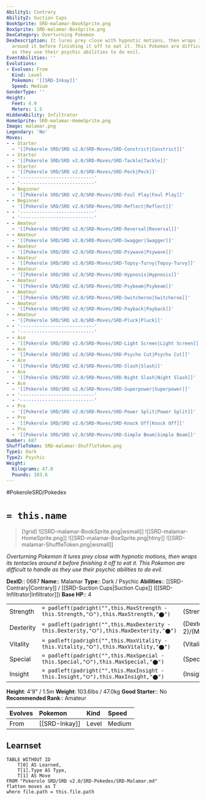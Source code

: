 ```yaml
---
Ability1: Contrary
Ability2: Suction Cups
BookSprite: SRD-malamar-BookSprite.png
BoxSprite: SRD-malamar-BoxSprite.png
DexCategory: Overturning Pokemon
DexDescription: It lures prey close with hypnotic motions, then wraps its tentacles
  around it before finishing it off to eat it. This Pokemon are difficult to handle
  as they use their psychic abilities to do evil.
EventAbilities: ''
Evolutions:
- Evolves: From
  Kind: Level
  Pokemon: '[[SRD-Inkay]]'
  Speed: Medium
GenderType: ''
Height:
  Feet: 4.9
  Meters: 1.5
HiddenAbility: Infiltrator
HomeSprite: SRD-malamar-HomeSprite.png
Image: malamar.png
Legendary: 'No'
Moves:
- - Starter
  - '[[Pokerole SRD/SRD v2.0/SRD-Moves/SRD-Constrict|Constrict]]'
- - Starter
  - '[[Pokerole SRD/SRD v2.0/SRD-Moves/SRD-Tackle|Tackle]]'
- - Starter
  - '[[Pokerole SRD/SRD v2.0/SRD-Moves/SRD-Peck|Peck]]'
- - '---------------------------'
  - '---------------------------'
- - Beginner
  - '[[Pokerole SRD/SRD v2.0/SRD-Moves/SRD-Foul Play|Foul Play]]'
- - Beginner
  - '[[Pokerole SRD/SRD v2.0/SRD-Moves/SRD-Reflect|Reflect]]'
- - '---------------------------'
  - '---------------------------'
- - Amateur
  - '[[Pokerole SRD/SRD v2.0/SRD-Moves/SRD-Reversal|Reversal]]'
- - Amateur
  - '[[Pokerole SRD/SRD v2.0/SRD-Moves/SRD-Swagger|Swagger]]'
- - Amateur
  - '[[Pokerole SRD/SRD v2.0/SRD-Moves/SRD-Psywave|Psywave]]'
- - Amateur
  - '[[Pokerole SRD/SRD v2.0/SRD-Moves/SRD-Topsy-Turvy|Topsy-Turvy]]'
- - Amateur
  - '[[Pokerole SRD/SRD v2.0/SRD-Moves/SRD-Hypnosis|Hypnosis]]'
- - Amateur
  - '[[Pokerole SRD/SRD v2.0/SRD-Moves/SRD-Psybeam|Psybeam]]'
- - Amateur
  - '[[Pokerole SRD/SRD v2.0/SRD-Moves/SRD-Switcheroo|Switcheroo]]'
- - Amateur
  - '[[Pokerole SRD/SRD v2.0/SRD-Moves/SRD-Payback|Payback]]'
- - Amateur
  - '[[Pokerole SRD/SRD v2.0/SRD-Moves/SRD-Pluck|Pluck]]'
- - '---------------------------'
  - '---------------------------'
- - Ace
  - '[[Pokerole SRD/SRD v2.0/SRD-Moves/SRD-Light Screen|Light Screen]]'
- - Ace
  - '[[Pokerole SRD/SRD v2.0/SRD-Moves/SRD-Psycho Cut|Psycho Cut]]'
- - Ace
  - '[[Pokerole SRD/SRD v2.0/SRD-Moves/SRD-Slash|Slash]]'
- - Ace
  - '[[Pokerole SRD/SRD v2.0/SRD-Moves/SRD-Night Slash|Night Slash]]'
- - Ace
  - '[[Pokerole SRD/SRD v2.0/SRD-Moves/SRD-Superpower|Superpower]]'
- - '---------------------------'
  - '---------------------------'
- - Pro
  - '[[Pokerole SRD/SRD v2.0/SRD-Moves/SRD-Power Split|Power Split]]'
- - Pro
  - '[[Pokerole SRD/SRD v2.0/SRD-Moves/SRD-Knock Off|Knock Off]]'
- - Pro
  - '[[Pokerole SRD/SRD v2.0/SRD-Moves/SRD-Simple Beam|Simple Beam]]'
Number: 687
ShuffleToken: SRD-malamar-ShuffleToken.png
Type1: Dark
Type2: Psychic
Weight:
  Kilograms: 47.0
  Pounds: 103.6
---
```


#PokeroleSRD/Pokedex

# `= this.name`

> [!grid]
> ![[SRD-malamar-BookSprite.png|wsmall]]
> ![[SRD-malamar-HomeSprite.png]]
> ![[SRD-malamar-BoxSprite.png|htiny]]
> ![[SRD-malamar-ShuffleToken.png|wsmall]]


*Overturning Pokemon*
*It lures prey close with hypnotic motions, then wraps its tentacles around it before finishing it off to eat it. This Pokemon are difficult to handle as they use their psychic abilities to do evil.*

**DexID**:: 0687
**Name**:: Malamar
**Type**:: Dark / Psychic
**Abilities**:: [[SRD-Contrary|Contrary]] / [[SRD-Suction Cups|Suction Cups]] ([[SRD-Infiltrator|Infiltrator]])
**Base HP**:: 4

|           |                                                                                        |                                          |
| --------- | -------------------------------------------------------------------------------------- | ---------------------------------------- |
| Strength  | `= padleft(padright("",this.MaxStrength - this.Strength,"⭘"),this.MaxStrength,"⬤")`    | (Strength::2)/(MaxStrength::5)   |
| Dexterity | `= padleft(padright("",this.MaxDexterity - this.Dexterity,"⭘"),this.MaxDexterity,"⬤")` | (Dexterity:: 2)/(MaxDexterity::5) |
| Vitality  | `= padleft(padright("",this.MaxVitality - this.Vitality,"⭘"),this.MaxVitality,"⬤")`    | (Vitality::2)/(MaxVitality::5)   |
| Special   | `= padleft(padright("",this.MaxSpecial - this.Special,"⭘"),this.MaxSpecial,"⬤")`       | (Special::2)/(MaxSpecial::4)     |
| Insight   | `= padleft(padright("",this.MaxInsight - this.Insight,"⭘"),this.MaxInsight,"⬤")`       | (Insight::2)/(MaxInsight::5)     |

**Height**: 4'9" / 1.5m
**Weight**: 103.6lbs / 47.0kg
**Good Starter**:: No
**Recommended Rank**:: Amateur

| Evolves   | Pokemon       | Kind   | Speed   |
|:----------|:--------------|:-------|:--------|
| From      | [[SRD-Inkay]] | Level  | Medium  |

## Learnset

```dataview
TABLE WITHOUT ID
    T[0] AS Learned,
    T[1].Type AS Type,
    T[1] AS Move
FROM "Pokerole SRD/SRD v2.0/SRD-Pokedex/SRD-Malamar.md"
flatten moves as T
where file.path = this.file.path
```
